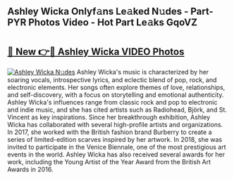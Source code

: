 ## Ashley Wicka Onlyf𝚊ns Le𝚊ked N𝚞des - Part-PYR Photos Video - Hot Part Le𝚊ks GqoVZ

# <h2><a href="http://ab46178.deff.icu/?id=Ashley+Wicka">🔗 New 👉🔴 Ashley Wicka VIDEO Photos</a></h2>

[![Ashley Wicka N𝚞des](https://i.imgur.com/rIISA9y.gif)](http://ab46178.deff.icu/?id=Ashley+Wicka)
Ashley Wicka's music is characterized by her soaring vocals, introspective lyrics, and eclectic blend of pop, rock, and electronic elements. Her songs often explore themes of love, relationships, and self-discovery, with a focus on storytelling and emotional authenticity. Ashley Wicka's influences range from classic rock and pop to electronic and indie music, and she has cited artists such as Radiohead, Björk, and St. Vincent as key inspirations. Since her breakthrough exhibition, Ashley Wicka has collaborated with several high-profile artists and organizations. In 2017, she worked with the British fashion brand Burberry to create a series of limited-edition scarves inspired by her artwork. In 2018, she was invited to participate in the Venice Biennale, one of the most prestigious art events in the world. Ashley Wicka has also received several awards for her work, including the Young Artist of the Year Award from the British Art Awards in 2016.
